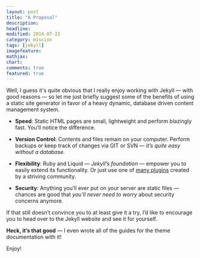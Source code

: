 ```yaml
---
layout: post
title: "A Proposal"
description: 
headline: 
modified: 2014-07-23
category: mission
tags: [jekyll]
imagefeature: 
mathjax: 
chart: 
comments: true
featured: true
---
```


Well, I guess it's quite obvious that I really enjoy working with Jekyll — with good reasons — so let me just briefly suggest some of the benefits of using a static site generator in favor of a heavy dynamic, database driven content management system.

- **Speed**: Static HTML pages are small, lightweight and perform blazingly fast. You’ll notice the difference.

- **Version Control**: Contents and files remain on your computer. Perform backups or keep track of changes via GIT or SVN — *it’s quite easy without a database.*

- **Flexibility**: Ruby and Liquid — *Jekyll’s foundation* — empower you to easily extend its functionality. Or just use one of [many plugins](http://jekyllrb.com/docs/plugins/) created by a striving community.

- **Security**: Anything you’ll ever put on your server are static files — chances are good that *you’ll never need to worry* about security concerns anymore.

If that still doesn’t convince you to at least give it a try, I’d like to encourage you to head over to the Jekyll website and see it for yourself.

**Heck, it’s that good** — I even wrote all of the guides for the theme documentation with it!

Enjoy!